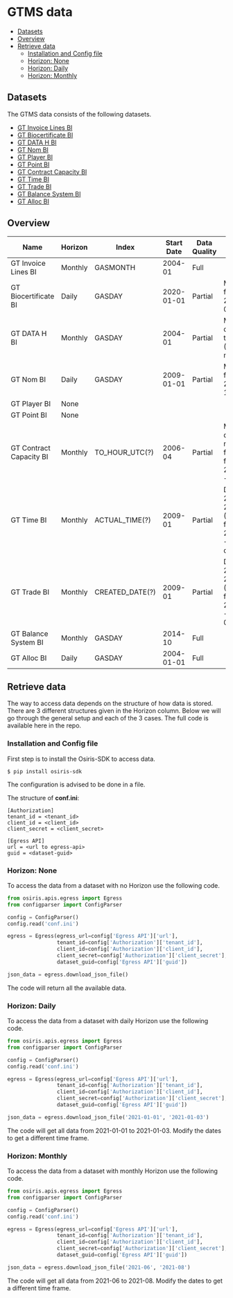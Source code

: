 # GTMS data
- [Datasets](#datasets)
- [Overview](#overview)
- [Retrieve data](#retrieve-data)
  - [Installation and Config file](#installation-and-config-file)
  - [Horizon: None](#horizon:-one)
  - [Horizon: Daily](#horizon:-daily)
  - [Horizon: Monthly](#horizon:-monthly)

## Datasets
The GTMS data consists of the following datasets.
- [GT Invoice Lines BI](https://dataplatform.energinet.dk/detail/471d3e34-b843-4298-fc34-08d8b6fedea4)
- [GT Biocertificate BI](https://dataplatform.energinet.dk/detail/b133dd7a-f1e8-48db-fc33-08d8b6fedea4)    
- [GT DATA H BI](https://dataplatform.energinet.dk/detail/da650d2c-2780-44dc-6b3c-08d876589e90) 
- [GT Nom BI](https://dataplatform.energinet.dk/detail/fecfb55e-4637-4ff6-af49-08d86c4300e8)
- [GT Player BI](https://dataplatform.energinet.dk/detail/adc8d96f-8e3d-4e3d-af48-08d86c4300e8)
- [GT Point BI](https://dataplatform.energinet.dk/detail/b1c9449c-a452-4308-af47-08d86c4300e8)
- [GT Contract Capacity BI](https://dataplatform.energinet.dk/detail/acfee9a5-fc82-4e4d-af46-08d86c4300e8)
- [GT Time BI](https://dataplatform.energinet.dk/detail/14e4bf94-afab-44b3-af45-08d86c4300e8)
- [GT Trade BI](https://dataplatform.energinet.dk/detail/3ab1b6f7-d0ec-4c16-7de5-08d86b849d90)
- [GT Balance System BI](https://dataplatform.energinet.dk/detail/0f3897d5-0c57-4967-7de4-08d86b849d90)
- [GT Alloc BI](https://dataplatform.energinet.dk/detail/02480cbc-5361-43ab-e1d8-08d86464f17e)

## Overview

| Name                    | Horizon | Index          | Start Date | Data Quality | Notes       |
| ----------------------- | ------- | -------------- | ---------- | ------------ | ----------- |
| GT Invoice Lines BI     | Monthly | GASMONTH       | 2004-01    | Full         | |
| GT Biocertificate BI    | Daily   | GASDAY         | 2020-01-01 | Partial      | Missing from 2021-07-01 -> |
| GT DATA H BI            | Monthly | GASDAY         | 2004-01    | Partial      | Missing data throughout (140 months) |
| GT Nom BI               | Daily   | GASDAY         | 2009-01-01 | Partial      | Missing from 2021-07-12 -> |
| GT Player BI            | None    |                |            |              | |
| GT Point BI             | None    |                |            |              | |
| GT Contract Capacity BI | Monthly | TO_HOUR_UTC(?) | 2006-04    | Partial      | Missing data, Only new format from 2021-06 -> |
| GT Time BI              | Monthly | ACTUAL_TIME(?) | 2009-01    | Partial      | Data from 2009-2044 (New format 2021-05 -> present day) |
| GT Trade BI             | Monthly | CREATED_DATE(?)| 2009-01    | Partial      | Data from 2009-2044 (New format 2021-05 -> 2021-07) |
| GT Balance System BI    | Monthly | GASDAY         | 2014-10    | Full         | |
| GT Alloc BI             | Daily   | GASDAY         | 2004-01-01 | Full         | |


## Retrieve data

The way to access data depends on the structure of how data is stored.
There are 3 different structures given in the Horizon column.
Below we will go through the general setup and each of the 3 cases.
The full code is available here in the repo.

### Installation and Config file
First step is to install the Osiris-SDK to access data.
``` shell
$ pip install osiris-sdk
```

The configuration is advised to be done in a file.

The structure of **conf.ini**:
```
[Authorization]
tenant_id = <tenant_id>
client_id = <client_id>
client_secret = <client_secret>

[Egress API]
url = <url to egress-api>
guid = <dataset-guid>
```

### Horizon: None
To access the data from a dataset with no Horizon use the following code.
``` python
from osiris.apis.egress import Egress
from configparser import ConfigParser

config = ConfigParser()
config.read('conf.ini')

egress = Egress(egress_url=config['Egress API']['url'],
                tenant_id=config['Authorization']['tenant_id'],
                client_id=config['Authorization']['client_id'],
                client_secret=config['Authorization']['client_secret'],
                dataset_guid=config['Egress API']['guid'])

json_data = egress.download_json_file()
```
The code will return all the available data.

### Horizon: Daily
To access the data from a dataset with daily Horizon use the following code.
``` python
from osiris.apis.egress import Egress
from configparser import ConfigParser

config = ConfigParser()
config.read('conf.ini')

egress = Egress(egress_url=config['Egress API']['url'],
                tenant_id=config['Authorization']['tenant_id'],
                client_id=config['Authorization']['client_id'],
                client_secret=config['Authorization']['client_secret'],
                dataset_guid=config['Egress API']['guid'])

json_data = egress.download_json_file('2021-01-01', '2021-01-03')
```
The code will get all data from 2021-01-01 to 2021-01-03. Modify the dates to get a different time frame.

### Horizon: Monthly
To access the data from a dataset with monthly Horizon use the following code.
``` python
from osiris.apis.egress import Egress
from configparser import ConfigParser

config = ConfigParser()
config.read('conf.ini')

egress = Egress(egress_url=config['Egress API']['url'],
                tenant_id=config['Authorization']['tenant_id'],
                client_id=config['Authorization']['client_id'],
                client_secret=config['Authorization']['client_secret'],
                dataset_guid=config['Egress API']['guid'])

json_data = egress.download_json_file('2021-06', '2021-08')
```
The code will get all data from 2021-06 to 2021-08. Modify the dates to get a different time frame.